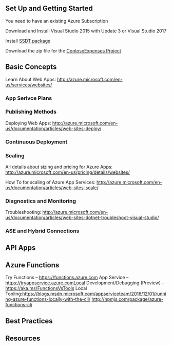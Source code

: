 ## Set Up and Getting Started
You need to have an existing Azure Subscription

Download and Install Visual Studio 2015 with Update 3 or Visual Studio 2017

Install [SSDT package](https://msdn.microsoft.com/en-us/mt186501.aspx)

Download the zip file for the [ContosoExpenses Project](https://1drv.ms/u/s!An-8SCAjWpl43TjhK-D-3m5Nvmsn)

## Basic Concepts
Learn About Web Apps: http://azure.microsoft.com/en-us/services/websites/

### App Serivce Plans

### Publishing Methods
Deploying Web Apps: http://azure.microsoft.com/en-us/documentation/articles/web-sites-deploy/ 

### Continuous Deployment

### Scaling
All details about sizing and pricing for Azure Apps:
http://azure.microsoft.com/en-us/pricing/details/websites/

How To for scaling of Azure App Services: http://azure.microsoft.com/en-us/documentation/articles/web-sites-scale/

### Diagnostics and Monitoring
Troubleshooting: http://azure.microsoft.com/en-us/documentation/articles/web-sites-dotnet-troubleshoot-visual-studio/

### ASE and Hybrid Connections

## API Apps

## Azure Functions
Try Functions – https://functions.azure.com 
App Service – https://tryappservice.azure.comLocal 
Development/Debugging (Preview) - https://aka.ms/FunctionsVsTools 
Local Tooling:https://blogs.msdn.microsoft.com/appserviceteam/2016/12/01/running-azure-functions-locally-with-the-cli/ 
http://npmjs.com/package/azure-functions-cli 

## Best Practices



## Resources
